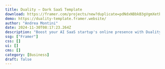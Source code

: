 ```yaml
---
title: Duality — Dark SaaS Template
download: https://framer.com/projects/new?duplicate=pdNdxNBbkB3gVgmXetbU&via=andrea-fehmi&duplicateType=siteTemplate
demo: https://duality-template.framer.website/
author: "Andrea Montini"
date: 2024-11-30T08:17:23.264Z
description: "Boost your AI SaaS startup's online presence with Duality, our sleek Framer template. Designed for AI companies, it showcases your software, features, and testimonials effectively."
ssg: ["Framer"]
css: []
ui: []
cms: []
category: [Business]
draft: false
---
```

